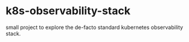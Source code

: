 # k8s-observability-stack
small project to explore the de-facto standard kubernetes observability stack.
